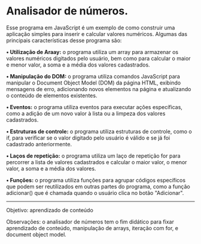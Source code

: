 <h1> Analisador de números. </h1>

Esse programa em JavaScript é um exemplo de como construir uma aplicação simples para inserir e calcular valores numéricos. Algumas das principais características desse programa são:

**•	Utilização de Araay:** o programa utiliza um array para armazenar os valores numéricos digitados pelo usuário, bem como para calcular o maior e menor valor, a soma e a média dos valores cadastrados. 

**•	Manipulação do DOM:** o programa utiliza comandos JavaScript para manipular o Document Object Model (DOM) da página HTML, exibindo mensagens de erro, adicionando novos elementos na página e atualizando o conteúdo de elementos existentes. 

**•	Eventos:** o programa utiliza eventos para executar ações específicas, como a adição de um novo valor à lista ou a limpeza dos valores cadastrados. 

**•	Estruturas de controle:** o programa utiliza estruturas de controle, como o if, para verificar se o valor digitado pelo usuário é válido e se já foi cadastrado anteriormente. 

**•	Laços de repetição:** o programa utiliza um laço de repetição for para percorrer a lista de valores cadastrados e calcular o maior valor, o menor valor, a soma e a média dos valores. 

**•	Funções:** o programa utiliza funções para agrupar códigos específicos que podem ser reutilizados em outras partes do programa, como a função adicionar() que é chamada quando o usuário clica no botão "Adicionar".

<hr>
Objetivo: aprendizado de conteúdo 

Observações: o analisador de números tem o fim didático para fixar aprendizado de conteúdo, manipulação de arrays, iteração com for, e document object model.
